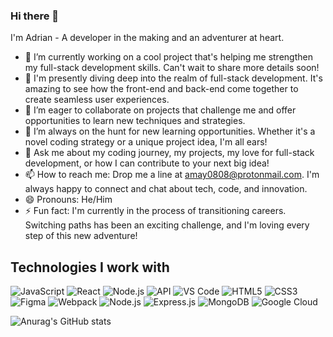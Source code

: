   ### Hi there 👋

  I'm Adrian - A developer in the making and an adventurer at heart.

- 🔭 I’m currently working on a cool project that's helping me strengthen my full-stack development skills. Can't wait to share more details soon!
- 🌱 I'm presently diving deep into the realm of full-stack development. It's amazing to see how the front-end and back-end come together to create seamless user experiences.
- 👯 I’m eager to collaborate on projects that challenge me and offer opportunities to learn new techniques and strategies.
- 🤔 I’m always on the hunt for new learning opportunities. Whether it's a novel coding strategy or a unique project idea, I'm all ears!
- 💬 Ask me about my coding journey, my projects, my love for full-stack development, or how I can contribute to your next big idea!
- 📫 How to reach me: Drop me a line at amay0808@protonmail.com. I'm always happy to connect and chat about tech, code, and innovation.
- 😄 Pronouns: He/Him
- ⚡ Fun fact: I'm currently in the process of transitioning careers. Switching paths has been an exciting challenge, and I'm loving every step of this new adventure!
  
## Technologies I work with

![JavaScript](https://img.icons8.com/color/48/000000/javascript.png)
![React](https://img.icons8.com/color/48/000000/react-native.png)
![Node.js](https://img.icons8.com/color/48/000000/nodejs.png)
![API](https://img.icons8.com/ios/50/ffffff/api-settings.png)
![VS Code](https://img.icons8.com/color/48/000000/visual-studio-code-2019.png)
![HTML5](https://img.icons8.com/color/48/000000/html-5--v1.png)
![CSS3](https://img.icons8.com/color/48/000000/css3.png)
![Figma](https://img.icons8.com/color/48/000000/figma.png)
![Webpack](https://img.icons8.com/dusk/64/000000/webpack.png)
![Node.js](https://img.shields.io/badge/-Node.js-339933?style=flat-square&logo=Node.js&logoColor=white)
![Express.js](https://img.shields.io/badge/-Express.js-000000?style=flat-square&logo=Express&logoColor=white)
![MongoDB](https://img.shields.io/badge/-MongoDB-47A248?style=flat-square&logo=MongoDB&logoColor=white)
![Google Cloud](https://img.shields.io/badge/Google%20Cloud-4285F4?style=flat-square&logo=google-cloud&logoColor=white)

![Anurag's GitHub stats](https://github-readme-stats.vercel.app/api?username=amay0808&show_icons=true)


